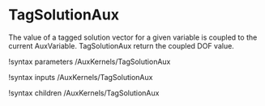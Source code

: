 # TagSolutionAux

The value of a tagged solution vector for a given variable is coupled to the current AuxVariable. TagSolutionAux return the coupled DOF value.

!syntax parameters /AuxKernels/TagSolutionAux

!syntax inputs /AuxKernels/TagSolutionAux

!syntax children /AuxKernels/TagSolutionAux
